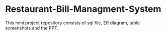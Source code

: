 # Restaurant-Bill-Managment-System
This mini project repository consists of sql file, ER diagram, table screenshots and the PPT.
